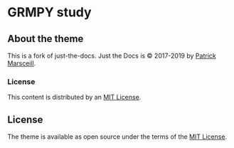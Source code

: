 # GRMPY study

## About the theme
This is a fork of just-the-docs.
Just the Docs is &copy; 2017-2019 by <a href="http://patrickmarsceill.com"> Patrick Marsceill</a>.

### License
This content is distributed by an <a href="https://github.com/PennLINC/PennLINC.github.io/tree/master/LICENSE.txt"> MIT License</a>.

## License

The theme is available as open source under the terms of the <a href="http://opensource.org/licenses/MIT"> MIT License</a>.
